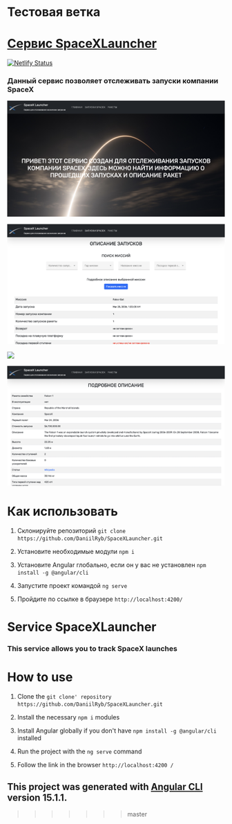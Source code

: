# Тестовая ветка
# [Сервис SpaceXLauncher](https://develop-test--charming-marshmallow-66ac51.netlify.app)

[![Netlify Status](https://api.netlify.com/api/v1/badges/81e1e7a9-7f42-4cb6-94ad-2ec7deac1112/deploy-status)](https://app.netlify.com/sites/charming-marshmallow-66ac51/deploys)


### Данный сервис позволяет отслеживать запуски компании SpaceX 

![](src/img/img1.png)

![](src/img/img2.png)

![](src/img/img3.png)

![](src/img/img4.png)

# Как использовать

1. Склонируйте репозиторий `git clone https://github.com/DaniilRyb/SpaceXLauncher.git`

2. Установите необходимые модули `npm i`

3. Установите Angular глобально, если он у вас не установлен `npm install -g @angular/cli`

4. Запустите проект командой `ng serve`

5. Пройдите по ссылке в браузере `http://localhost:4200/`

# Service SpaceXLauncher
### This service allows you to track SpaceX launches

# How to use

1. Clone the `git clone' repository https://github.com/DaniilRyb/SpaceXLauncher.git `

2. Install the necessary `npm i` modules

3. Install Angular globally if you don't have `npm install -g @angular/cli` installed

4. Run the project with the `ng serve` command

5. Follow the link in the browser `http://localhost:4200 /`

## This project was generated with [Angular CLI](https://github.com/angular/angular-cli) version 15.1.1.
>>>>>>> master
